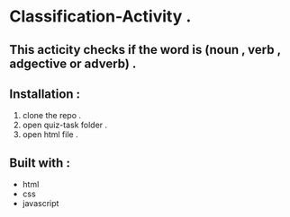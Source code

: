 # Classification-Activity .
## This acticity checks if the word is (noun , verb , adgective or adverb) . 

## Installation : 
1. clone the repo .
2. open quiz-task folder .
3. open html file .


## Built with : 
- html 
- css 
- javascript
